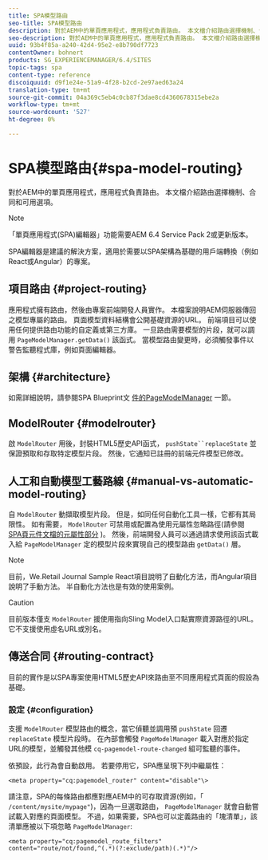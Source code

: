 ```yaml
---
title: SPA模型路由
seo-title: SPA模型路由
description: 對於AEM中的單頁應用程式，應用程式負責路由。 本文檔介紹路由選擇機制、合同和可用選項。
seo-description: 對於AEM中的單頁應用程式，應用程式負責路由。 本文檔介紹路由選擇機制、合同和可用選項。
uuid: 93b4f85a-a240-42d4-95e2-e8b790df7723
contentOwner: bohnert
products: SG_EXPERIENCEMANAGER/6.4/SITES
topic-tags: spa
content-type: reference
discoiquuid: d9f1e24e-51a9-4f28-b2cd-2e97aed63a24
translation-type: tm+mt
source-git-commit: 04a369c5eb4c0cb87f3dae8cd4360678315ebe2a
workflow-type: tm+mt
source-wordcount: '527'
ht-degree: 0%

---
```



# SPA模型路由{#spa-model-routing}

對於AEM中的單頁應用程式，應用程式負責路由。 本文檔介紹路由選擇機制、合同和可用選項。

>[!NOTE]
>
>「單頁應用程式(SPA)編輯器」功能需要AEM 6.4 Service Pack 2或更新版本。
>
>SPA編輯器是建議的解決方案，適用於需要以SPA架構為基礎的用戶端轉換（例如React或Angular）的專案。

## 項目路由 {#project-routing}

應用程式擁有路由，然後由專案前端開發人員實作。 本檔案說明AEM伺服器傳回之模型專屬的路由。 頁面模型資料結構會公開基礎資源的URL。 前端項目可以使用任何提供路由功能的自定義或第三方庫。 一旦路由需要模型的片段，就可以調用 `PageModelManager.getData()` 該函式。 當模型路由變更時，必須觸發事件以警告監聽程式庫，例如頁面編輯器。

## 架構 {#architecture}

如需詳細說明，請參閱SPA Blueprint文 [件的PageModelManager](/help/sites-developing/spa-blueprint.md#pagemodelmanager) 一節。

## ModelRouter {#modelrouter}

啟 `ModelRouter` 用後，封裝HTML5歷史API函式， `pushState``replaceState` 並保證預取和存取特定模型片段。 然後，它通知已註冊的前端元件模型已修改。

## 人工和自動模型工藝路線 {#manual-vs-automatic-model-routing}

自 `ModelRouter` 動擷取模型片段。 但是，如同任何自動化工具一樣，它都有其局限性。 如有需要， `ModelRouter` 可禁用或配置為使用元屬性忽略路徑(請參閱 [SPA頁元件文檔的元屬性部分](/help/sites-developing/spa-page-component.md) )。 然後，前端開發人員可以通過請求使用該函式載入給 `PageModelManager` 定的模型片段來實現自己的模型路由 `getData()` 層。

>[!NOTE]
>
>目前，We.Retail Journal Sample React項目說明了自動化方法，而Angular項目說明了手動方法。 半自動化方法也是有效的使用案例。

>[!CAUTION]
>
>目前版本僅支 `ModelRouter` 援使用指向Sling Model入口點實際資源路徑的URL。 它不支援使用虛名URL或別名。

## 傳送合同 {#routing-contract}

目前的實作是以SPA專案使用HTML5歷史API來路由至不同應用程式頁面的假設為基礎。

### 設定 {#configuration}

支援 `ModelRouter` 模型路由的概念，當它偵聽並調用預 `pushState` 回遷 `replaceState` 模型片段時。 在內部會觸發 `PageModelManager` 載入對應於指定URL的模型，並觸發其他模 `cq-pagemodel-route-changed` 組可監聽的事件。

依預設，此行為會自動啟用。 若要停用它，SPA應呈現下列中繼屬性：

```
<meta property="cq:pagemodel_router" content="disable"\>
```

請注意，SPA的每條路由都應對應AEM中的可存取資源(例如，「 `/content/mysite/mypage"`)，因為一旦選取路由， `PageModelManager` 就會自動嘗試載入對應的頁面模型。 不過，如果需要，SPA也可以定義路由的「塊清單」，該清單應被以下項忽略 `PageModelManager`:

```
<meta property="cq:pagemodel_route_filters" content="route/not/found,^(.*)(?:exclude/path)(.*)"/>
```

